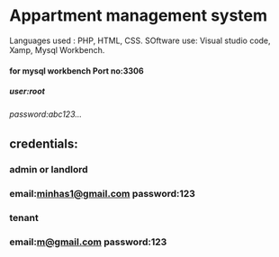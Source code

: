 # Appartment management system
Languages used  : PHP, HTML, CSS.
SOftware use: Visual studio code, Xamp, Mysql Workbench.
#### for mysql workbench Port no:3306
##### user:root
###### password:abc123...

## credentials:
### admin or landlord
### email:minhas1@gmail.com password:123
### tenant
### email:m@gmail.com password:123

